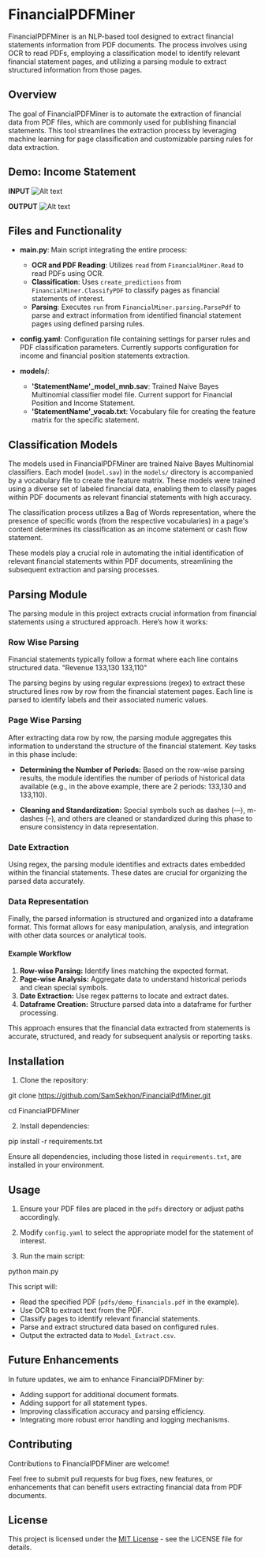 # FinancialPDFMiner

FinancialPDFMiner is an NLP-based tool designed to extract financial statements information from PDF documents. The process involves using OCR to read PDFs, employing a classification model to identify relevant financial statement pages, and utilizing a parsing module to extract structured information from those pages.

## Overview

The goal of FinancialPDFMiner is to automate the extraction of financial data from PDF files, which are commonly used for publishing financial statements. This tool streamlines the extraction process by leveraging machine learning for page classification and customizable parsing rules for data extraction.

## Demo: Income Statement

**INPUT**
![Alt text](<data/income_pdf.png>)

**OUTPUT**
![Alt text](<data/incomeextract.jpg>)

## Files and Functionality

- **main.py**: Main script integrating the entire process:
  - **OCR and PDF Reading**: Utilizes `read` from `FinancialMiner.Read` to read PDFs using OCR.
  - **Classification**: Uses `create_predictions` from `FinancialMiner.ClassifyPDF` to classify pages as financial statements of interest.
  - **Parsing**: Executes `run` from `FinancialMiner.parsing.ParsePdf` to parse and extract information from identified financial statement pages using defined parsing rules.

- **config.yaml**: Configuration file containing settings for parser rules and PDF classification parameters. Currently supports configuration for income and financial position statements extraction.

- **models/**:
  - **'StatementName'_model_mnb.sav**: Trained Naive Bayes Multinomial classifier model file. Current support for Financial Position and Income Statement.
  - **'StatementName'_vocab.txt**: Vocabulary file for creating the feature matrix for the specific statement.

## Classification Models

The models used in FinancialPDFMiner are trained Naive Bayes Multinomial classifiers. Each model (`model.sav`) in the `models/` directory is accompanied by a vocabulary file to create the feature matrix. These models were trained using a diverse set of labeled financial data, enabling them to classify pages within PDF documents as relevant financial statements with high accuracy.

The classification process utilizes a Bag of Words representation, where the presence of specific words (from the respective vocabularies) in a page's content determines its classification as an income statement or cash flow statement.

These models play a crucial role in automating the initial identification of relevant financial statements within PDF documents, streamlining the subsequent extraction and parsing processes.

## Parsing Module

The parsing module in this project extracts crucial information from financial statements using a structured approach. Here’s how it works:

### Row Wise Parsing

Financial statements typically follow a format where each line contains structured data.
"Revenue 133,130 133,110"

The parsing begins by using regular expressions (regex) to extract these structured lines row by row from the financial statement pages. Each line is parsed to identify labels and their associated numeric values.

### Page Wise Parsing

After extracting data row by row, the parsing module aggregates this information to understand the structure of the financial statement. Key tasks in this phase include:

- **Determining the Number of Periods:** Based on the row-wise parsing results, the module identifies the number of periods of historical data available (e.g., in the above example, there are 2 periods: 133,130 and 133,110).

- **Cleaning and Standardization:** Special symbols such as dashes (—), m-dashes (–), and others are cleaned or standardized during this phase to ensure consistency in data representation.

### Date Extraction

Using regex, the parsing module identifies and extracts dates embedded within the financial statements. These dates are crucial for organizing the parsed data accurately.

### Data Representation

Finally, the parsed information is structured and organized into a dataframe format. This format allows for easy manipulation, analysis, and integration with other data sources or analytical tools.

#### Example Workflow

1. **Row-wise Parsing:** Identify lines matching the expected format.
2. **Page-wise Analysis:** Aggregate data to understand historical periods and clean special symbols.
3. **Date Extraction:** Use regex patterns to locate and extract dates.
4. **Dataframe Creation:** Structure parsed data into a dataframe for further processing.

This approach ensures that the financial data extracted from statements is accurate, structured, and ready for subsequent analysis or reporting tasks.

## Installation

1. Clone the repository:

git clone https://github.com/SamSekhon/FinancialPdfMiner.git

cd FinancialPDFMiner


2. Install dependencies:

pip install -r requirements.txt


Ensure all dependencies, including those listed in `requirements.txt`, are installed in your environment.

## Usage

1. Ensure your PDF files are placed in the `pdfs` directory or adjust paths accordingly.

2. Modify `config.yaml` to select the appropriate model for the statement of interest.

3. Run the main script:

python main.py


This script will:
- Read the specified PDF (`pdfs/demo_financials.pdf` in the example).
- Use OCR to extract text from the PDF.
- Classify pages to identify relevant financial statements.
- Parse and extract structured data based on configured rules.
- Output the extracted data to `Model_Extract.csv`.

## Future Enhancements

In future updates, we aim to enhance FinancialPDFMiner by:
- Adding support for additional document formats.
- Adding support for all statement types.
- Improving classification accuracy and parsing efficiency.
- Integrating more robust error handling and logging mechanisms.

## Contributing

Contributions to FinancialPDFMiner are welcome! 

Feel free to submit pull requests for bug fixes, new features, or enhancements that can benefit users extracting financial data from PDF documents.

## License

This project is licensed under the [MIT License](https://opensource.org/licenses/MIT) - see the LICENSE file for details.
